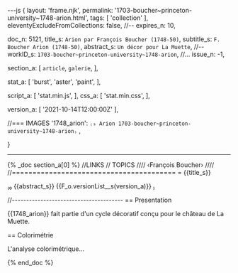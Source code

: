 ---js
{
  layout:    'frame.njk',
  permalink: '1703-boucher~princeton-university~1748-arion.html',
  tags:      [ 'collection' ],
  eleventyExcludeFromCollections: false,
  //-- expires_n: 10,

  doc_n:      5121,
  title_s:    `Arion par François Boucher (1748-50)`,
  subtitle_s: `F. Boucher Arion (1748-50)`,
  abstract_s: `Un décor pour La Muette`,
  //--  workID_s:   `1703-boucher~princeton-university~1748-arion`,
  //... issue_n: -1,

  section_a:
  [
    `article`,
    `galerie`,
  ],

  stat_a:
  [
    'burst',
    'aster',
    'paint',
  ],

  script_a:
  [
    'stat.min.js',
  ],
  css_a:
  [
    'stat.min.css',
  ],

  version_a:
  [
    '2021-10-14T12:00:00Z'
  ],
  
  //=== IMAGES
  '1748_arion':
`₍₉
Arion
1703-boucher~princeton-university~1748-arion₎`
  ,
  
}

---
{% _doc section_a[0] %}
//LINKS
// TOPICS
////
‹François Boucher›
////
//========================================
= {{title_s}}

₍₀
{{abstract_s}}
{{F_o.versionList__s(version_a)}}
₎

//---------------------------------------
== Presentation

{{1748_arion}} fait partie d'un cycle décoratif conçu pour le château de La Muette.

== Colorimétrie

L'analyse colorimétrique...

{% end_doc %}
